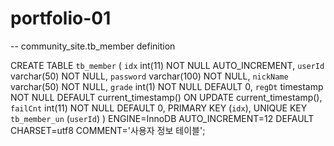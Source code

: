 # portfolio-01

-- community_site.tb_member definition

CREATE TABLE `tb_member` (
  `idx` int(11) NOT NULL AUTO_INCREMENT,
  `userId` varchar(50) NOT NULL,
  `password` varchar(100) NOT NULL,
  `nickName` varchar(50) NOT NULL,
  `grade` int(1) NOT NULL DEFAULT 0,
  `regDt` timestamp NOT NULL DEFAULT current_timestamp() ON UPDATE current_timestamp(),
  `failCnt` int(11) NOT NULL DEFAULT 0,
  PRIMARY KEY (`idx`),
  UNIQUE KEY `tb_member_un` (`userId`)
) ENGINE=InnoDB AUTO_INCREMENT=12 DEFAULT CHARSET=utf8 COMMENT='사용자 정보 테이블';
